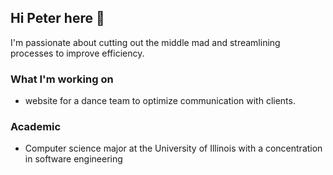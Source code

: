 ## Hi Peter here 👋

<!--
**peternguy/peternguy** is a ✨ _special_ ✨ repository because its `README.md` (this file) appears on your GitHub profile.

Here are some ideas to get you started:

- 🔭 I’m currently working on ...
- 🌱 I’m currently learning ...
- 👯 I’m looking to collaborate on ...
- 🤔 I’m looking for help with ...
- 💬 Ask me about ...
- 📫 How to reach me: ...
- 😄 Pronouns: ...
- ⚡ Fun fact: ...
-->

I'm passionate about cutting out the middle mad and streamlining processes to improve efficiency. 

### What I'm working on

- website for a dance team to optimize communication with clients.

### Academic

- Computer science major at the University of Illinois with a concentration in software engineering

